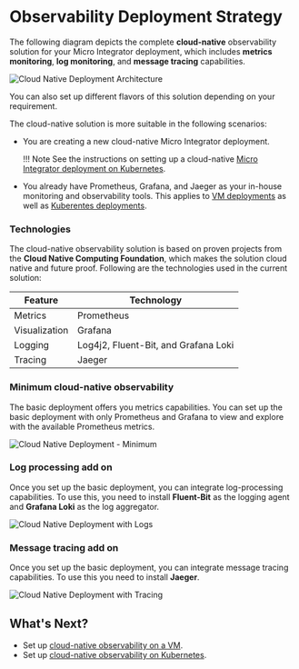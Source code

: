 # Observability Deployment Strategy

The following diagram depicts the complete **cloud-native** observability solution for your Micro Integrator deployment, which includes **metrics monitoring**, **log monitoring**, and **message tracing** capabilities.

![Cloud Native Deployment Architecture]({{base_path}}/assets/img/integrate/monitoring-dashboard/cloud-native-deployment-architecture.png)

You can also set up different flavors of this solution depending on your requirement.

The cloud-native solution is more suitable in the following scenarios:

- You are creating a new cloud-native Micro Integrator deployment. 

	!!! Note
		See the instructions on setting up a cloud-native [Micro Integrator deployment on Kubernetes]({{base_path}}/install-and-setup/setup/mi-setup/deployment/kubernetes_deployment_patterns).

- You already have Prometheus, Grafana, and Jaeger as your in-house monitoring and observability tools. This applies to [VM deployments]({{base_path}}/install-and-setup/setup/mi-setup/deployment/deploying_wso2_ei) as well as [Kuberentes deployments]({{base_path}}/install-and-setup/setup/mi-setup/deployment/kubernetes_deployment_patterns).

### Technologies

The cloud-native observability solution is based on proven projects from the **Cloud Native Computing Foundation**, which makes the solution cloud native and future proof. Following are the technologies used in the current solution:

| **Feature**   | **Technology**              |
|---------------|-----------------------------|
| Metrics       | Prometheus                  |
| Visualization | Grafana                     |
| Logging       | Log4j2, Fluent-Bit, and Grafana Loki |
| Tracing       | Jaeger                      |


### Minimum cloud-native observability

The basic deployment offers you metrics capabilities. You can set up the basic deployment with only Prometheus and Grafana to view and explore with the available Prometheus metrics.

![Cloud Native Deployment - Minimum]({{base_path}}/assets/img/integrate/monitoring-dashboard/cloud-native-observability-metrics.png)

### Log processing add on
 
Once you set up the basic deployment, you can integrate log-processing capabilities. To use this, you need to install **Fluent-Bit** as the logging agent and **Grafana Loki** as the log aggregator.

![Cloud Native Deployment with Logs]({{base_path}}/assets/img/integrate/monitoring-dashboard/cloud-native-observability-logs.png)

### Message tracing add on

Once you set up the basic deployment, you can integrate message tracing capabilities. To use this you need to install **Jaeger**.  

![Cloud Native Deployment with Tracing]({{base_path}}/assets/img/integrate/monitoring-dashboard/cloud-native-observability-tracing.png)



## What's Next?

-	Set up <a href="{{base_path}}/install-and-setup/setup/mi-setup/observability/setting-up-minimum-basic-observability-deployment">cloud-native observability on a VM</a>.
-	Set up <a href="{{base_path}}/install-and-setup/setup/mi-setup/observability/setting-up-cloud-native-observability-in-kubernetes">cloud-native observability on Kubernetes</a>.
